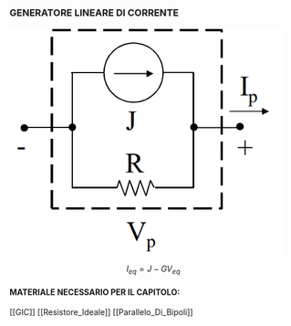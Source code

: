 ### GENERATORE LINEARE DI CORRENTE

![GIC|500](Images/Parrallelo_Di_Bipoli_03.png)
$$I_{eq}=J-GV_{eq}$$

#### MATERIALE NECESSARIO PER IL CAPITOLO:
[[GIC]]
[[Resistore_Ideale]]
[[Parallelo_Di_Bipoli]]